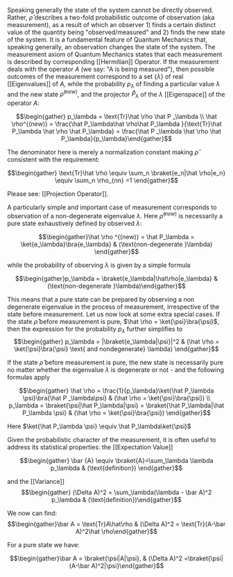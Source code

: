 Speaking generally the state of the system cannot be directly observed. Rather, $\hat \rho$ describes a two-fold probabilistic outcome of observation (aka measurement), as a result of which an observer 1) finds a certain distinct value of the quantity being "observed/measured" and 2) finds the new state of the system. It is a fundamental feature of Quantum Mechanics that, speaking generally, an observation changes the state of the system. The measurement axiom of Quantum Mechanics states that each measurement is described by corresponding [[Hermitian]] Operator. If the measurement deals with the operator $A$ (we say: "A is being measured"), then possible outcomes of the measurement correspond to a set $\{\lambda\}$ of real [[Eigenvalues]] of $A$, while the probability $p_\lambda$ of finding a particular value $\lambda$ and the new state $\hat \rho^{(new)}$, and the projector $\hat P_\lambda$ of the $\lambda$ [[Eigenspace]] of the operator $A$:

$$\begin{gather} p_\lambda = \text{Tr}\hat \rho \hat P _\lambda \\ \hat \rho^{(new)} = \frac{\hat P_\lambda\hat \rho\hat P_\lambda }{\text{Tr}\hat P_\lambda \hat \rho \hat P_\lambda} = \frac{\hat P _\lambda \hat \rho \hat P_\lambda}{p_\lambda}\end{gather}$$

The denominator here is merely a normalization constant making $\hat \rho$ consistent with the requirement: 

$$\begin{gather} \text{Tr}\hat \rho \equiv \sum_n \braket{e_n|\hat \rho|e_n} \equiv \sum_n \rho_{nn} =1 \end{gather}$$

Please see: [[Projection Operator]].

A particularly simple and important case of measurement corresponds to observation of a non-degenerate eigenvalue $\lambda$. Here $\hat \rho^{(new)}$ is necessarily a pure state exhaustively defined by observed $\lambda$:

$$\begin{gather}\hat \rho ^{(new)} = \hat P_\lambda = \ket{e_\lambda}\bra{e_\lambda} & (\text{non-degenerate }\lambda) \end{gather}$$

while the probability of observing $\lambda$ is given by a simple formula 

$$\begin{gather}p_\lambda = \braket{e_\lambda|\hat\rho|e_\lambda} & (\text{non-degenerate }\lambda)\end{gather}$$

This means that a pure state can be prepared by observing a non degenerate eigenvalue in the process of measurement, irrespective of the state before measurement.
Let us now look at some extra special cases. If the state $\hat \rho$ before measurement is pure, $\hat \rho = \ket{\psi}\bra{\psi}$, then the expression for the probability $p_\lambda$ further simplifies to 
$$\begin{gather} p_\lambda = |\braket{e_\lambda|\psi}|^2 & (\hat \rho = \ket{\psi}\bra{\psi} \text{ and nondegenerate} \lambda) \end{gather}$$

If the state $\hat \rho$ before measurement is pure, the new state is necessarily pure no matter whether the eigenvalue $\lambda$ is degenerate or not - and the following formulas apply 

$$\begin{gather} \hat \rho = \frac{1}{p_\lambda}\ket{\hat P_\lambda \psi}\bra{\hat P _\lambda\psi} & (\hat \rho = \ket{\psi}\bra{\psi}) \\ p_\lambda = \braket{\psi|\hat P_\lambda|\psi} = \braket{\hat P_\lambda|\hat P_\lambda \psi} & (\hat \rho = \ket{\psi}\bra{\psi}) \end{gather}$$

Here $\ket{\hat P_\lambda \psi} \equiv \hat P_\lambda\ket{\psi}$

Given the probabilistic character of the measurement, it is often useful to address its statistical properties: the [[Expectation Value]]

$$\begin{gather} \bar {A} \equiv \braket{A}=\sum_\lambda \lambda p_\lambda & (\text{definition}) \end{gather}$$

and the [[Variance]]
$$\begin{gather} (\Delta A)^2 = \sum_\lambda(\lambda - \bar A)^2 p_\lambda & (\text{definition})\end{gather}$$

We now can find: 
$$\begin{gather}\bar A = \text{Tr}A\hat\rho & (\Delta A)^2 = \text{Tr}(A-\bar A)^2\hat \rho\end{gather}$$

For a pure state we have: 

$$\begin{gather}\bar A = \braket{\psi|A|\psi}, & (\Delta A)^2 =\braket{\psi|(A-\bar A)^2|\psi}\end{gather}$$
